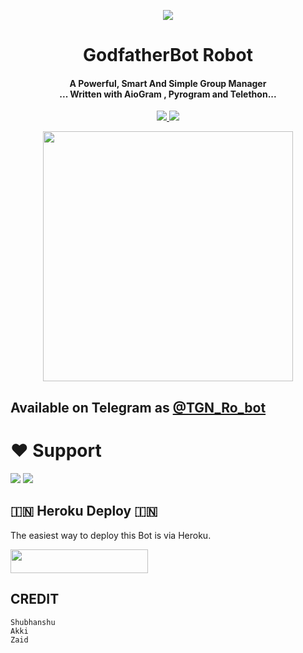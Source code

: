 <p align="center">
  <img src="https://telegra.ph/file/bfa2fbaf65ac04fad78ee.jpg">
</p>

<h1 align="center"><b> GodfatherBot Robot  </b></h1>

<h4 align="center">A Powerful, Smart And Simple Group Manager <br> ... Written with AioGram , Pyrogram and Telethon...</h4>
<p align='center'>
  <a href="https://www.python.org/" alt="made-with-python"> <img src="https://img.shields.io/badge/Made%20with-Python-1f425f.svg?style=flat-square&logo=python&color=blue" /> </a>
  <a href="https://github.com/Godfatherakkii/TGN-ROBOT/graphs/commit-activity" alt="Maintenance"> <img src="https://img.shields.io/badge/Maintained%3F-yes-green.svg?style=flat-square" /> </a>
</p>

<p align="center"><a href="https://t.me/TGN_Ro_bot"><img src="(https://telegra.ph/file/e641d3dd2ccdce6a3d934.jpg)" width="400"></a></p>

## Available on Telegram as [@TGN_Ro_bot](https://t.me/YurikoRobot)

# ❤️ Support
<a href="https://t.me/The_Godfather_Network"><img src="https://img.shields.io/badge/Join-Telegram%20Channel-red.svg?logo=Telegram"></a>
<a href="https://t.me/GodfatherSupport"><img src="https://img.shields.io/badge/Join-Telegram%20Group-blue.svg?logo=telegram"></a>


## 🇮🇳 Heroku Deploy 🇮🇳
The easiest way to deploy this Bot is via Heroku.

<p align="left"><a href="https://heroku.com/deploy?template=https://github.com/Godfatherakkii/TGN-ROBOT"> <img src="https://img.shields.io/badge/Deploy%20To%20Heroku-black?style=for-the-badge&logo=heroku" width="220" height="38.45"/></a></p>



## CREDIT
```
Shubhanshu
Akki
Zaid
```

 
```

